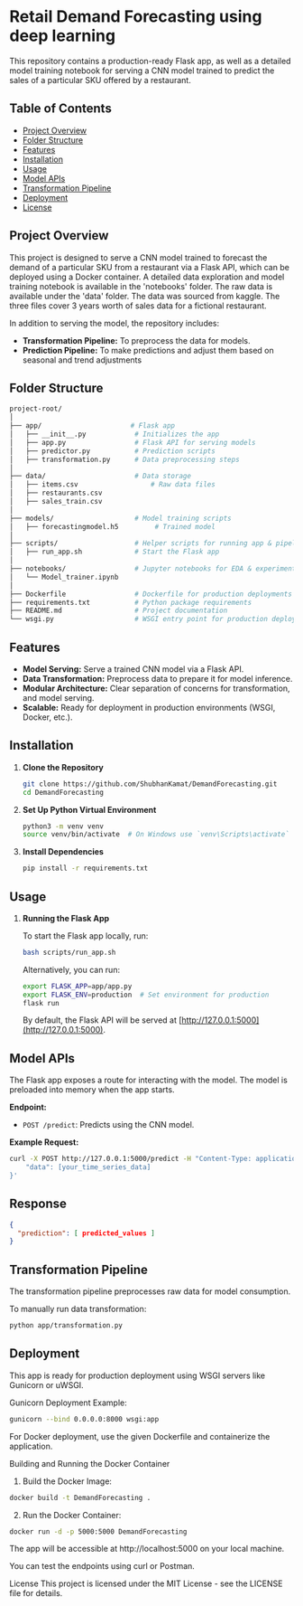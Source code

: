# Retail Demand Forecasting using deep learning

This repository contains a production-ready Flask app, as well as a detailed model training notebook for serving a CNN model trained to predict the sales of a particular SKU offered by a restaurant.

## Table of Contents
- [Project Overview](#project-overview)
- [Folder Structure](#folder-structure)
- [Features](#features)
- [Installation](#installation)
- [Usage](#usage)
- [Model APIs](#model-apis)
- [Transformation Pipeline](#transformation-pipeline)
- [Deployment](#deployment)
- [License](#license)

## Project Overview

This project is designed to serve a CNN model trained to forecast the demand of a particular SKU from a restaurant via a Flask API, which can be deployed using a Docker container. A detailed data exploration and model training notebook is available in the 'notebooks' folder. The raw data is available under the 'data' folder. The data was sourced from kaggle. The three files cover 3 years worth of sales data for a fictional restaurant.

In addition to serving the model, the repository includes:
- **Transformation Pipeline:** To preprocess the data for models.
- **Prediction Pipeline:** To make predictions and adjust them based on seasonal and trend adjustments


## Folder Structure

```bash
project-root/
│
├── app/                      # Flask app
│   ├── __init__.py            # Initializes the app
│   ├── app.py                 # Flask API for serving models
│   ├── predictor.py           # Prediction scripts
│   ├── transformation.py      # Data preprocessing steps
│
├── data/                      # Data storage 
│   ├── items.csv                  # Raw data files
│   ├── restaurants.csv           
│   ├── sales_train.csv            
│
├── models/                    # Model training scripts
│   ├── forecastingmodel.h5         # Trained model
│
├── scripts/                   # Helper scripts for running app & pipelines
│   ├── run_app.sh             # Start the Flask app
│
├── notebooks/                 # Jupyter notebooks for EDA & experiments
│   └── Model_trainer.ipynb
│
├── Dockerfile                 # Dockerfile for production deployments
├── requirements.txt           # Python package requirements
├── README.md                  # Project documentation
└── wsgi.py                    # WSGI entry point for production deployment
```
## Features

- **Model Serving:** Serve a trained CNN model via a Flask API.
- **Data Transformation:** Preprocess data to prepare it for model inference.
- **Modular Architecture:** Clear separation of concerns for transformation, and model serving.
- **Scalable:** Ready for deployment in production environments (WSGI, Docker, etc.).

## Installation

1. **Clone the Repository**

    ```bash
    git clone https://github.com/ShubhanKamat/DemandForecasting.git
    cd DemandForecasting
    ```

2. **Set Up Python Virtual Environment**

    ```bash
    python3 -m venv venv
    source venv/bin/activate  # On Windows use `venv\Scripts\activate`
    ```

3. **Install Dependencies**

    ```bash
    pip install -r requirements.txt
    ```


## Usage

1. **Running the Flask App**

    To start the Flask app locally, run:

    ```bash
    bash scripts/run_app.sh
    ```

    Alternatively, you can run:

    ```bash
    export FLASK_APP=app/app.py
    export FLASK_ENV=production  # Set environment for production
    flask run
    ```

    By default, the Flask API will be served at [http://127.0.0.1:5000](http://127.0.0.1:5000).

## Model APIs

The Flask app exposes a route for interacting with the model. The model is preloaded into memory when the app starts.

**Endpoint:**

- `POST /predict`: Predicts using the CNN model.


**Example Request:**

```bash
curl -X POST http://127.0.0.1:5000/predict -H "Content-Type: application/json" -d '{
    "data": [your_time_series_data]
}'
```
## Response

```json
{
  "prediction": [ predicted_values ]
}
```

## Transformation Pipeline
The transformation pipeline preprocesses raw data for model consumption.

To manually run data transformation:

```bash
python app/transformation.py
```

## Deployment
This app is ready for production deployment using WSGI servers like Gunicorn or uWSGI.

Gunicorn Deployment Example:

```bash
gunicorn --bind 0.0.0.0:8000 wsgi:app
```
For Docker deployment, use the given Dockerfile and containerize the application.

Building and Running the Docker Container

1. Build the Docker Image:

```bash
docker build -t DemandForecasting .
```
2. Run the Docker Container:

```bash
docker run -d -p 5000:5000 DemandForecasting
```

The app will be accessible at http://localhost:5000 on your local machine.

You can test the endpoints using curl or Postman.


License
This project is licensed under the MIT License - see the LICENSE file for details.

